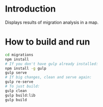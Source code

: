 # Introduction

Displays results of migration analysis in a map.

# How to build and run

```bash
cd migrations
npm install
# If you don't have gulp already installed:
npm install -g gulp
gulp serve
# If big changes, clean and serve again:
gulp re-serve
# To just build:
gulp clean
gulp build:lib
gulp build
```
